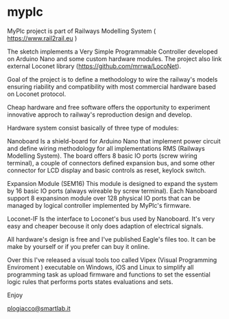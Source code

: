# myplc

MyPlc project is part of Railways Modelling System ( https://www.rail2rail.eu ) 

The sketch implements a Very Simple Programmable Controller developed on Arduino Nano and some custom hardware modules.
The project also link external Loconet library (https://github.com/mrrwa/LocoNet).

Goal of the project is to define a methodology to wire the railway's models ensuring riability and compatibility with most commercial hardware based on Loconet protocol.

Cheap hardware and free software offers the opportunity to experiment innovative approch to railway's reproduction design and develop.

Hardware system consist basically of three type of modules:

Nanoboard
Is a shield-board for Arduino Nano that implement power circuit and define wiring methodology for all implementations RMS (Railways Modelling System). 
The board offers 8 basic IO ports (screw wiring terminal), a couple of connectors defined expansion bus, and some other connector for LCD display and basic controls as reset, keylock switch.

Expansion Module (SEM16)
This module is designed to expand the system by 16 basic IO ports (always wireable by screw terminal). Each Nanoboard support  8 expansinon module over 128 physical IO ports that can be managed by logical controller implemented by MyPlc's firmware.

Loconet-IF
Is the interface to Loconet's bus used by Nanoboard. It's very easy and cheaper becouse it only does adaption of electrical signals. 

All hardware's design is free and I've published Eagle's files too. It can be make by yourself or if you prefer can buy it online.

Over this I've released a visual tools too called Vipex (Visual Programming Enviroment ) executable on Windows, iOS and Linux to simplify all programming task as upload firmware and functions to set the essential logic rules that performs ports states evaluations and sets.


Enjoy

plogiacco@smartlab.it
